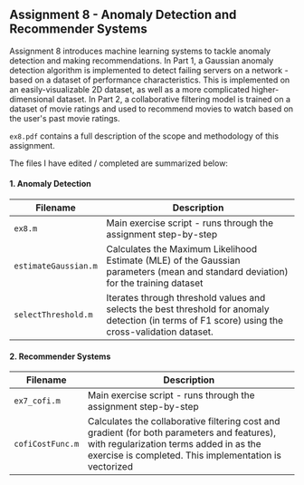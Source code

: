 Assignment 8 - Anomaly Detection and Recommender Systems
------

Assignment 8 introduces machine learning systems to tackle anomaly detection and making recommendations. In Part 1, a Gaussian anomaly detection algorithm is implemented to detect failing servers on a network - based on a dataset of performance characteristics. This is implemented on an easily-visualizable 2D dataset, as well as a more complicated higher-dimensional dataset. In Part 2, a collaborative filtering model is trained on a dataset of movie ratings and used to recommend movies to watch based on the user's past movie ratings.

 `ex8.pdf` contains a full description of the scope and methodology of this assignment.

The files I have edited / completed are summarized below:

#### 1. Anomaly Detection

| Filename | Description |
| -------- | ----------- |
| `ex8.m` | Main exercise script - runs through the assignment step-by-step |
| `estimateGaussian.m` | Calculates the Maximum Likelihood Estimate (MLE) of the Gaussian parameters (mean and standard deviation) for the training dataset |
| `selectThreshold.m` | Iterates through threshold values and selects the best threshold for anomaly detection (in terms of F1 score) using the cross-validation dataset.  |

#### 2. Recommender Systems

| Filename | Description |
| -------- | ----------- |
| `ex7_cofi.m` | Main exercise script - runs through the assignment step-by-step |
| `cofiCostFunc.m` | Calculates the collaborative filtering cost and gradient (for both parameters and features), with regularization terms added in as the exercise is completed. This implementation is vectorized |

